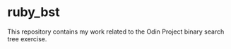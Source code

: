 # ruby_bst

This repository contains my work related to the Odin Project binary search tree exercise.